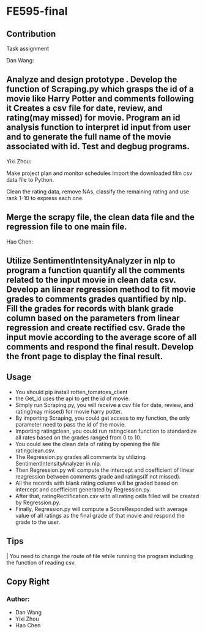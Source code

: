 # FE595-final
## Contribution
Task assignment


Dan Wang:

Analyze and design prototype .
Develop the function of Scraping.py which grasps the id of a movie like Harry Potter and comments following it
Creates a csv file for date, review, and rating(may missed) for movie.
Program an id analysis function to interpret id input from user and to generate the full name of the movie associated with id.
Test and degbug programs. 
-----------------------------------------------------------------------------------------------------------------------------------------


Yixi Zhou:

Make project plan and monitor schedules
Import the downloaded film csv data file to Python.

Clean the rating data, remove NAs, classify the remaining rating and use rank 1-10 to express each one.

Merge the scrapy file, the clean data file and the regression file to one main file. 
-----------------------------------------------------------------------------------------------------------------------------------------



Hao Chen:

Utilize SentimentIntensityAnalyzer in nlp to program a function quantify all the comments related to the input movie in clean data csv.
Develop an linear regression method to fit movie grades  to comments grades quantified by nlp.
Fill the grades for records with blank grade column based on the parameters from linear regression and create rectified csv.
Grade the input movie according to the average score of all comments and respond the final result.
Develop the front page to display the final result. 
-----------------------------------------------------------------------------------------------------------------------------------------
## Usage
* You should pip install rotten_tomatoes_client
* the Get_id uses the api to get the id of movie.
* Simply run Scraping.py, you will receive a csv file for date, review, and rating(may missed) for movie harry potter.
* By importing Scraping, you could get access to my function, the only parameter need to pass the id of the movie.
* Importing ratingclean, you could run ratingclean function to standardize all rates based on the grades ranged from 0 to 10.
* You could see the clean data of rating by opening the file ratingclean.csv.
* The Regression.py grades all comments by utilizing SentimentIntensityAnalyzer in nlp. 
* Then Regression.py will compute the intercept and coefficient of linear reagression between comments grade and ratings(if not missed).
* All the records with blank rating column will be graded based on intercept and coeffieicnt generated by Regression.py.
* After that, ratingRectification.csv with all rating cells filled will be created by Regression.py.
* Finally, Regression.py will compute a ScoreResponded with average value of all ratings as the final grade of that movie  and respond the grade to the user.

## Tips
| You need to change the route of file while running the program including the function of reading csv.

## Copy Right
### Author: 
* Dan Wang 
* Yixi Zhou
* Hao Chen


